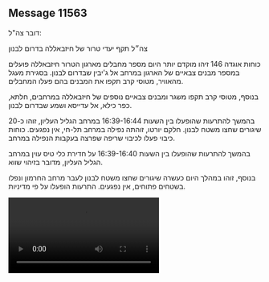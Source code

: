 ## Message 11563

דובר צה"ל:

צה״ל תקף יעדי טרור של חיזבאללה בדרום לבנון

כוחות אוגדה 146 זיהו מוקדם יותר היום מספר מחבלים מארגון הטרור חיזבאללה פועלים במספר מבנים צבאיים של הארגון במרחב אל ג'יבין שבדרום לבנון.
בסגירת מעגל מהאוויר, מטוסי קרב תקפו את המבנים בהם פעלו המחבלים.

בנוסף, מטוסי קרב תקפו משגר ומבנים צבאיים נוספים של חיזבאללה במרחבים, חלתא, כפר כילא, אל עדייסא ושמע שבדרום לבנון.

בהמשך להתרעות שהופעלו בין השעות 16:39-16:44 במרחב הגליל העליון, זוהו כ-20 שיגורים שחצו משטח לבנון. חלקם יורטו, זוהתה נפילה במרחב תל-חי, אין נפגעים. 
כוחות כיבוי פעלו לכיבוי שריפה שפרצה בעקבות הנפילה במרחב.

בהמשך להתרעות שהופעלו בין השעות 16:39-16:40 על חדירת כלי טיס עוין במרחב הגליל העליון, מדובר בזיהוי שווא. 

בנוסף, זוהו במהלך היום כעשרה שיגורים שחצו משטח לבנון לעבר מרחב החרמון ונפלו בשטחים פתוחים, אין נפגעים. התרעות הופעלו על פי מדיניות.

![Video](https://data.iron-swords.co.il/2024/September/18/https://data.iron-swords.co.il/2024/September/18/11563/11563_media.mp4)
